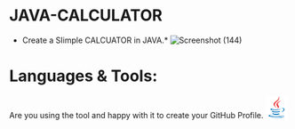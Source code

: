 # JAVA-CALCULATOR
* Create a SIimple CALCUATOR in JAVA.*
![Screenshot (144)](https://user-images.githubusercontent.com/85786621/161960520-2482ef2b-43f8-4abf-ba38-4f6a39cd115b.png)

# Languages & Tools:
Are you using the tool and happy with it to create your GitHub Profile.
<img src="https://raw.githubusercontent.com/devicons/devicon/master/icons/java/java-original.svg" alt="java" width="40" height="40"/>
